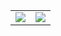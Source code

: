 <table>
  <tr>
    <td>
      <picture>
        <source
          srcset="https://github-readme-stats.vercel.app/api/top-langs?username=ketikai&show_icons=true&include_all_commits=true&hide_border=true&locale=cn&hide_title=true&theme=dark"
          media="(prefers-color-scheme: dark)"
        />
        <source
          srcset="https://github-readme-stats.vercel.app/api/top-langs?username=ketikai&show_icons=true&include_all_commits=true&locale=cn&hide_border=true&hide_title=true"
          media="(prefers-color-scheme: light), (prefers-color-scheme: no-preference)"
        />
        <img src="https://github-readme-stats.vercel.app/api/top-langs?username=ketikai&show_icons=true&include_all_commits=true&locale=cn&hide_border=true&hide_title=true" />
      </picture>
    </td>
    <td>
      <picture>
        <source
          srcset="https://github-readme-stats.vercel.app/api?username=ketikai&show_icons=true&include_all_commits=true&hide_border=true&locale=cn&hide_title=true&theme=dark"
          media="(prefers-color-scheme: dark)"
        />
        <source
          srcset="https://github-readme-stats.vercel.app/api?username=ketikai&show_icons=true&include_all_commits=true&locale=cn&hide_border=true&hide_title=true"
          media="(prefers-color-scheme: light), (prefers-color-scheme: no-preference)"
        />
        <img src="https://github-readme-stats.vercel.app/api?username=ketikai&show_icons=true&include_all_commits=true&locale=cn&hide_border=true&hide_title=true" />
      </picture>
    </td>
  </tr>
</table>
